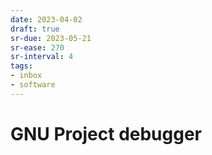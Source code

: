 ```yaml
---
date: 2023-04-02
draft: true
sr-due: 2023-05-21
sr-ease: 270
sr-interval: 4
tags:
- inbox
- software
---
```


# GNU Project debugger